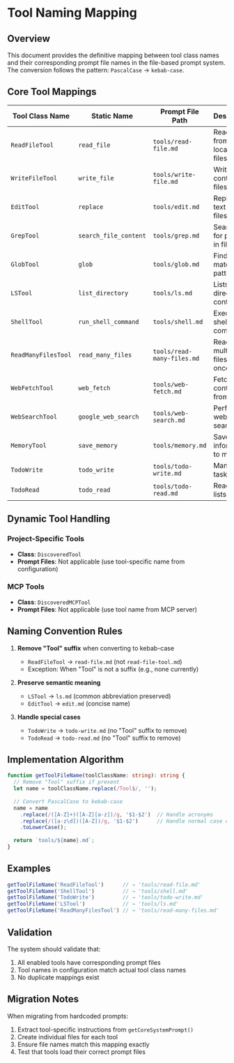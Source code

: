 # Tool Naming Mapping

## Overview

This document provides the definitive mapping between tool class names and their corresponding prompt file names in the file-based prompt system. The conversion follows the pattern: `PascalCase` → `kebab-case`.

## Core Tool Mappings

| Tool Class Name | Static Name | Prompt File Path | Description |
|-----------------|-------------|------------------|-------------|
| `ReadFileTool` | `read_file` | `tools/read-file.md` | Reads files from the local filesystem |
| `WriteFileTool` | `write_file` | `tools/write-file.md` | Writes content to files |
| `EditTool` | `replace` | `tools/edit.md` | Replaces text within files |
| `GrepTool` | `search_file_content` | `tools/grep.md` | Searches for patterns in files |
| `GlobTool` | `glob` | `tools/glob.md` | Finds files matching patterns |
| `LSTool` | `list_directory` | `tools/ls.md` | Lists directory contents |
| `ShellTool` | `run_shell_command` | `tools/shell.md` | Executes shell commands |
| `ReadManyFilesTool` | `read_many_files` | `tools/read-many-files.md` | Reads multiple files at once |
| `WebFetchTool` | `web_fetch` | `tools/web-fetch.md` | Fetches content from URLs |
| `WebSearchTool` | `google_web_search` | `tools/web-search.md` | Performs web searches |
| `MemoryTool` | `save_memory` | `tools/memory.md` | Saves information to memory |
| `TodoWrite` | `todo_write` | `tools/todo-write.md` | Manages task lists |
| `TodoRead` | `todo_read` | `tools/todo-read.md` | Reads task lists |

## Dynamic Tool Handling

### Project-Specific Tools
- **Class**: `DiscoveredTool`
- **Prompt Files**: Not applicable (use tool-specific name from configuration)

### MCP Tools
- **Class**: `DiscoveredMCPTool`
- **Prompt Files**: Not applicable (use tool name from MCP server)

## Naming Convention Rules

1. **Remove "Tool" suffix** when converting to kebab-case
   - `ReadFileTool` → `read-file.md` (not `read-file-tool.md`)
   - Exception: When "Tool" is not a suffix (e.g., none currently)

2. **Preserve semantic meaning**
   - `LSTool` → `ls.md` (common abbreviation preserved)
   - `EditTool` → `edit.md` (concise name)

3. **Handle special cases**
   - `TodoWrite` → `todo-write.md` (no "Tool" suffix to remove)
   - `TodoRead` → `todo-read.md` (no "Tool" suffix to remove)

## Implementation Algorithm

```typescript
function getToolFileName(toolClassName: string): string {
  // Remove "Tool" suffix if present
  let name = toolClassName.replace(/Tool$/, '');
  
  // Convert PascalCase to kebab-case
  name = name
    .replace(/([A-Z]+)([A-Z][a-z])/g, '$1-$2')  // Handle acronyms
    .replace(/([a-z\d])([A-Z])/g, '$1-$2')      // Handle normal case changes
    .toLowerCase();
  
  return `tools/${name}.md`;
}
```

## Examples

```typescript
getToolFileName('ReadFileTool')      // → 'tools/read-file.md'
getToolFileName('ShellTool')         // → 'tools/shell.md'
getToolFileName('TodoWrite')         // → 'tools/todo-write.md'
getToolFileName('LSTool')            // → 'tools/ls.md'
getToolFileName('ReadManyFilesTool') // → 'tools/read-many-files.md'
```

## Validation

The system should validate that:
1. All enabled tools have corresponding prompt files
2. Tool names in configuration match actual tool class names
3. No duplicate mappings exist

## Migration Notes

When migrating from hardcoded prompts:
1. Extract tool-specific instructions from `getCoreSystemPrompt()`
2. Create individual files for each tool
3. Ensure file names match this mapping exactly
4. Test that tools load their correct prompt files